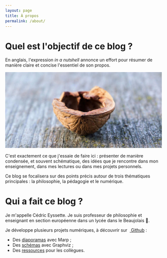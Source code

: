 ```yaml
---
layout: page
title: À propos
permalink: /about/
---
```


# Quel est l'objectif de ce blog ?

En anglais, l'expression _in a nutshell_ annonce un effort pour résumer de manière claire et concise l'essentiel de son propos.

[![](/nutshell-t.jpg)](nutshell-t.jpg)

C'est exactement ce que j'essaie de faire ici : présenter de manière condensée, et souvent schématique, des idées que je rencontre dans mon enseignement, dans mes lectures ou dans mes projets personnels.

Ce blog se focalisera sur des points précis autour de trois thématiques principales : la philosophie, la pédagogie et le numérique.

# Qui a fait ce blog ?

Je m'appelle Cédric Eyssette. Je suis professeur de philosophie et enseignant en section européenne dans un lycée dans le Beaujolais 🍷.

Je développe plusieurs projets numériques, à découvrir sur  [<i class="fab fa-github-alt"></i> Github](https://github.com/eyssette) :

- Des [diaporamas](https://eyssette.github.io/marp-slides/) avec Marp ;
- Des [schémas](https://github.com/eyssette/graphviz-examples/) avec Graphviz ;
- Des [ressources](https://eyssette.github.io/ressources-generales-enseignement-philosophie/) pour les collègues.

 
